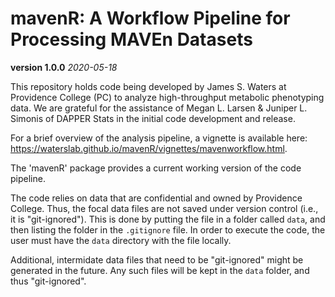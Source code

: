 # mavenR: A Workflow Pipeline for Processing MAVEn Datasets

**version 1.0.0**  *2020-05-18*

This repository holds code being developed by James S. Waters at Providence College (PC) to analyze high-throughput metabolic phenotyping data. We are grateful for the assistance of Megan L. Larsen & Juniper L. Simonis of DAPPER Stats in the initial code development and release. 

For a brief overview of the analysis pipeline, a vignette is available here: https://waterslab.github.io/mavenR/vignettes/mavenworkflow.html.

The 'mavenR' package provides a current working version of the code pipeline.

The code relies on data that are confidential and owned by Providence College. Thus, the focal data files are not saved under version control (i.e., it is "git-ignored"). This is done by putting the file in a folder called `data`, and then listing the folder in the `.gitignore` file. In order to execute the code, the user must have the `data` directory with the file locally. 

Additional, intermidate data files that need to be "git-ignored" might be generated in the future. Any such files will be kept in the `data` folder, and  thus "git-ignored".
